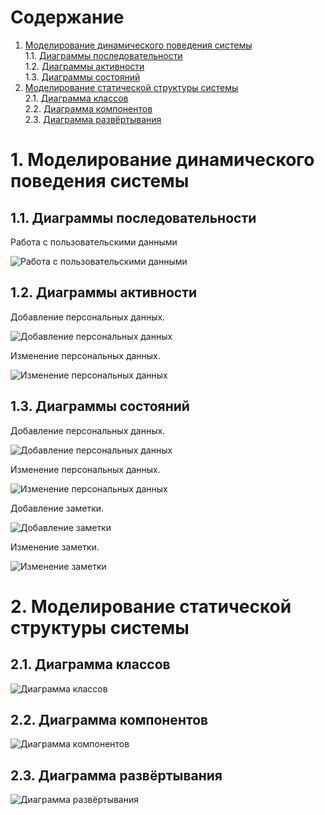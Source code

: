 # Содержание
1. [Моделирование динамического поведения системы](#1)  
1.1. [Диаграммы последовательности](#1_1)  
1.2. [Диаграммы активности](#1_2)   
1.3. [Диаграммы состояний](#1_3)  
2. [Моделирование статической структуры системы](#2)  
2.1. [Диаграмма классов](#2_1)  
2.2. [Диаграмма компонентов](#2_2)  
2.3. [Диаграмма развёртывания](#2_3)  

<a name="1"/>

#  1. Моделирование динамического поведения системы

<a name="1_1"/>

##  1.1. Диаграммы последовательности

Работа с пользовательскими данными

![Работа с пользовательскими данными](Images/1.1.1_working_with_personal_data.png)

<a name="1_2"/>

##  1.2. Диаграммы активности

Добавление персональных данных.

![Добавление персональных данных](Images/1.2.1_adding.png)

Изменение персональных данных.

![Изменение персональных данных](Images/1.2.1_editing.png)

<a name="1_3"/>

##  1.3. Диаграммы состояний

Добавление персональных данных.

![Добавление персональных данных](Images/1.3.1_state_adding_contact.png)

Изменение персональных данных.

![Изменение персональных данных](Images/1.3.1_state_editing_contact.png)

Добавление заметки.

![Добавление заметки](Images/1.3.1_state_additing_note.png)

Изменение заметки.

![Изменение заметки](Images/1.3.1_state_editing_note.png)

<a name="2"/>

#  2. Моделирование статической структуры системы

<a name="2_1"/>

##  2.1. Диаграмма классов

![Диаграмма классов](Images/2.1_diagramm.png)

<a name="2_2"/>

##  2.2. Диаграмма компонентов

![Диаграмма компонентов](Images/2.2.1_component.png)

<a name="2_3"/>

##  2.3. Диаграмма развёртывания

![Диаграмма развёртывания](Images/2.3_deploy.png)
